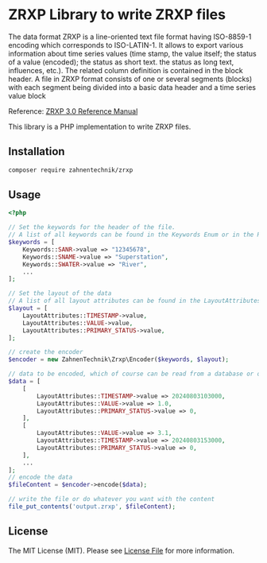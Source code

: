 # ZRXP Library to write ZRXP files

The data format ZRXP is a line-oriented text file format having ISO-8859-1 encoding which corresponds to ISO-LATIN-1. It allows to export various information about time series values (time stamp, the value itself; the status of
a value (encoded); the status as short text. the status as long text, influences, etc.). The related column definition is
contained in the block header.
A file in ZRXP format consists of one or several segments (blocks) with each segment being divided into a basic data
header and a time series value block

Reference: [ZRXP 3.0 Reference Manual](https://prozessing.tbbm.at/zrxp/zrxp3.0_de.pdf)

This library is a PHP implementation to write ZRXP files.

## Installation

```bash
composer require zahnentechnik/zrxp
```

## Usage

```php
<?php

// Set the keywords for the header of the file.
// A list of all keywords can be found in the Keywords Enum or in the Reference Manual
$keywords = [
    Keywords::SANR->value => "12345678",
    Keywords::SNAME->value => "Superstation",
    Keywords::SWATER->value => "River",
    ...
];

// Set the layout of the data
// A list of all layout attributes can be found in the LayoutAttributes Enum or in the Reference Manual
$layout = [
    LayoutAttributes::TIMESTAMP->value,
    LayoutAttributes::VALUE->value,
    LayoutAttributes::PRIMARY_STATUS->value,
];

// create the encoder
$encoder = new ZahnenTechnik\Zrxp\Encoder($keywords, $layout);

// data to be encoded, which of course can be read from a database or other source
$data = [
    [
        LayoutAttributes::TIMESTAMP->value => 20240803103000,
        LayoutAttributes::VALUE->value => 1.0,
        LayoutAttributes::PRIMARY_STATUS->value => 0,
    ],
    [
        LayoutAttributes::VALUE->value => 3.1,
        LayoutAttributes::TIMESTAMP->value => 20240803153000,
        LayoutAttributes::PRIMARY_STATUS->value => 0,
    ],
    ...
];
// encode the data
$fileContent = $encoder->encode($data);

// write the file or do whatever you want with the content
file_put_contents('output.zrxp', $fileContent);
```

## License

The MIT License (MIT). Please see [License File](LICENSE.md) for more information.